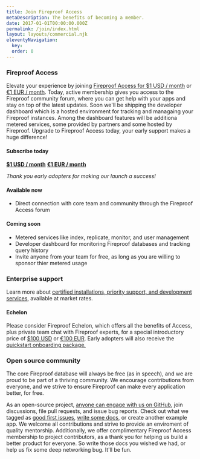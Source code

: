 ```yaml
---
title: Join Fireproof Access
metaDescription: The benefits of becoming a member.
date: 2017-01-01T00:00:00.000Z
permalink: /join/index.html
layout: layouts/commercial.njk
eleventyNavigation:
  key: 
  order: 0
---
```

### Fireproof Access

Elevate your experience by joining [Fireproof Access for $1 USD / month](https://access.fireproof.storage/checkout/access) or [€1 EUR / month](https://access.fireproof.storage/checkout/access-eu). Today, active membership gives you access to the Fireproof community forum, where you can get help with your apps and stay on top of the latest updates. Soon we'll be shipping the developer dashboard which is a hosted environment for tracking and managaing your Fireproof instances. Among the dashboard features will be additiona metered services, some provided by partners and some hosted by Fireproof. Upgrade to Fireproof Access today, your early support makes a huge difference!

#### Subscribe today

[**$1 USD / month**](https://access.fireproof.storage/checkout/access#subscribe) [**€1 EUR / month**](https://access.fireproof.storage/checkout/access-eu#subscribe)

*Thank you early adopters for making our launch a success!*

#### Available now

* Direct connection with core team and community through the Fireproof Access forum

#### Coming soon

* Metered services like index, replicate, monitor, and user management
* Developer dashboard for monitoring Fireproof databases and tracking query history
* Invite anyone from your team for free, as long as you are willing to sponsor thier metered usage

### Enterprise support

Learn more about [certified installations, priority support, and development services](/service-and-support/), available at market rates.

#### Echelon

Please consider Fireproof Echelon, which offers all the benefits of Access, plus private team chat with Fireproof experts, for a special introductory price of [$100 USD](https://access.fireproof.storage/checkout/echelon) or [€100 EUR](https://access.fireproof.storage/checkout/echelon-eu). Early adopters will also receive the [quickstart onboarding package.](/service-and-support/)


### Open source community

The core Fireproof database will always be free (as in speech), and we are proud to be part of a thriving community. We encourage contributions from everyone, and we strive to ensure Fireproof can make every application better, for free.

As an open-source project, [anyone can engage with us on GitHub](https://github.com/fireproof-storage/fireproof/projects?query=is%3Aopen), join discussions, file pull requests, and issue bug reports. Check out what we tagged as [good first issues](https://github.com/fireproof-storage/fireproof/issues?q=is%3Aissue+is%3Aopen+label%3A%22good+first+issue%22), [write some docs](), or create another example app. We welcome all contributions and strive to provide an enviroment of quality mentorship. Additionally, we offer complimentary Fireproof Access membership to project contributors, as a thank you for helping us build a better product for everyone. So write those docs you wished we had, or help us fix some deep networking bug. It'll be fun.